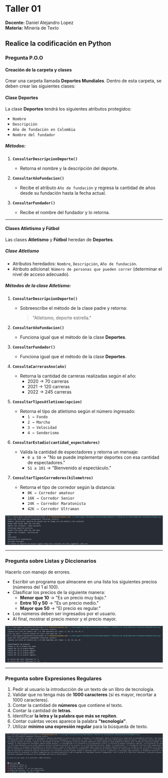 # Taller 01

**Docente:** Daniel Alejandro Lopez  
**Materia:** Minería de Texto  

## Realice la codificación en Python  

### Pregunta P.O.O  

#### Creación de la carpeta y clases  

Crear una carpeta llamada **Deportes Mundiales**. Dentro de esta carpeta, se deben crear las siguientes clases:  

#### Clase **Deportes**  

La clase **Deportes** tendrá los siguientes atributos protegidos:  
- `Nombre`  
- `Descripción`  
- `Año de fundación en Colombia`  
- `Nombre del fundador`  

##### Métodos:  
1. **`ConsultarDescripcionDeporte()`**  
   - Retorna el nombre y la descripción del deporte.  

2. **`ConsultarAñoFundacion()`**  
   - Recibe el atributo `Año de fundación` y regresa la cantidad de años desde su fundación hasta la fecha actual.  

3. **`ConsultarFundador()`**  
   - Recibe el nombre del fundador y lo retorna.  

---

#### Clases **Atletismo** y **Fútbol**  

Las clases **Atletismo** y **Fútbol** heredan de **Deportes**.  

##### **Clase Atletismo**  
- Atributos heredados: `Nombre`, `Descripción`, `Año de fundación`.  
- Atributo adicional: `Número de personas que pueden correr` (determinar el nivel de acceso adecuado).  

##### Métodos de la clase **Atletismo**:  
1. **`ConsultarDescripcionDeporte()`**  
   - Sobreescribe el método de la clase padre y retorna:  
     > "Atletismo, deporte estrella."  

2. **`ConsultarAñoFundacion()`**  
   - Funciona igual que el método de la clase **Deportes**.  

3. **`ConsultarFundador()`**  
   - Funciona igual que el método de la clase **Deportes**.  

4. **`ConsultaCarrerasAno(año)`**  
   - Retorna la cantidad de carreras realizadas según el año:  
     - 2020 → 70 carreras  
     - 2021 → 120 carreras  
     - 2022 → 245 carreras  

5. **`ConsultarTiposAtletismo(opcion)`**  
   - Retorna el tipo de atletismo según el número ingresado:  
     - `1 → Fondo`  
     - `2 → Marcha`  
     - `3 → Velocidad`  
     - `4 → Senderismo`  

6. **`ConsultarEstadio(cantidad_espectadores)`**  
   - Valida la cantidad de espectadores y retorna un mensaje:  
     - `0 a 50` → "No se puede implementar deportes con esa cantidad de espectadores."  
     - `51 a 101` → "Bienvenido al espectáculo."  

7. **`ConsultarTiposCorredores(kilometros)`**  
   - Retorna el tipo de corredor según la distancia:  
     - `8K → Corredor amateur`  
     - `16K → Corredor Senior`  
     - `24K → Corredor Maratonista`  
     - `42K → Corredor Ultraman`  


![alt text](image.png)

---

### Pregunta sobre Listas y Diccionarios  

Hacerlo con manejo de errores.  

- Escribir un programa que almacene en una lista los siguientes precios (números del 1 al 100).  
- Clasificar los precios de la siguiente manera:  
  - **Menor que 10** → "Es un precio muy bajo."  
  - **Entre 10 y 50** → "Es un precio medio."  
  - **Mayor que 50** → "El precio es regular."  
- Los números deben ser ingresados por el usuario.  
- Al final, mostrar el precio menor y el precio mayor.  

![alt text](image-1.png)

---

### Pregunta sobre Expresiones Regulares  

1. Pedir al usuario la introducción de un texto de un libro de tecnología.  
2. Validar que no tenga más de **1000 caracteres** (si es mayor, recortar a 1000 caracteres).  
3. Contar la cantidad de **números** que contiene el texto.  
4. Contar la cantidad de **letras**.  
5. Identificar **la letra y la palabra que más se repiten**.  
6. Contar cuántas veces aparece la palabra **"tecnología"**.  
7. Utilizar **mínimo una expresión regular** para la búsqueda de texto.  

![alt text](image-2.png)